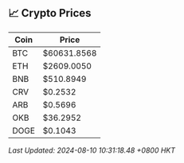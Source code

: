 ## 📈 Crypto Prices

| Coin | Price |
| ---- | ----- |
| BTC | $60631.8568 |
| ETH | $2609.0050 |
| BNB | $510.8949 |
| CRV | $0.2532 |
| ARB | $0.5696 |
| OKB | $36.2952 |
| DOGE | $0.1043 |

_Last Updated: 2024-08-10 10:31:18.48 +0800 HKT_